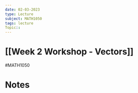 ```yaml
---
date: 02-03-2023
type: Lecture
subject: MATH1050
tags: lecture
Topic:: 
---
```

# [[Week 2 Workshop - Vectors]]
#MATH1050
# Notes

# 

